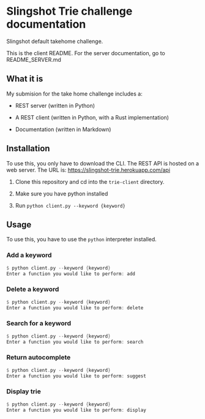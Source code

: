 # Slingshot Trie challenge documentation
Slingshot default takehome challenge.

This is the client README. For the server documentation, go to README_SERVER.md

## What it is
My submision for the take home challenge includes a:

- REST server (written in Python)

- A REST client (written in Python, with a Rust implementation)

- Documentation (written in Markdown)

## Installation
To use this, you only have to download the CLI. The REST API is hosted on a web server. The URL is: https://slingshot-trie.herokuapp.com/api

1. Clone this repository and cd into the `trie-client` directory.

2. Make sure you have python installed

3. Run `python client.py --keyword {keyword}`



## Usage
To use this, you have to use the `python` interpreter installed.

### Add a keyword
```Rust
$ python client.py --keyword {keyword}
Enter a function you would like to perform: add
```

### Delete a keyword
```Rust
$ python client.py --keyword {keyword}
Enter a function you would like to perform: delete
```

### Search for a keyword
```Rust
$ python client.py --keyword {keyword}
Enter a function you would like to perform: search
```

### Return autocomplete
```Rust
$ python client.py --keyword {keyword}
Enter a function you would like to perform: suggest
```

### Display trie
```Rust
$ python client.py --keyword {keyword}
Enter a function you would like to perform: display
```




